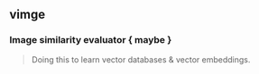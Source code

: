## vimge 

### Image similarity evaluator { maybe } 
> Doing this to learn vector databases & vector embeddings.